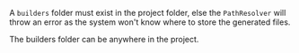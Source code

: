 A `builders` folder must exist in the project folder, else the `PathResolver` will throw an error as the system won't know where to store the generated files.

The builders folder can be anywhere in the project.
